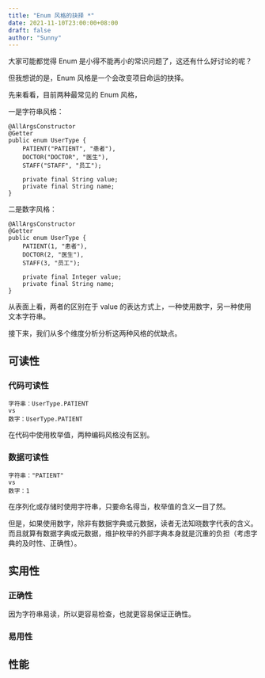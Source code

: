 ```yaml
---
title: "Enum 风格的抉择 *"
date: 2021-11-10T23:00:00+08:00
draft: false
author: "Sunny"
---
```


大家可能都觉得 Enum 是小得不能再小的常识问题了，这还有什么好讨论的呢？

但我想说的是，Enum 风格是一个会改变项目命运的抉择。

先来看看，目前两种最常见的 Enum 风格，

一是字符串风格：

```
@AllArgsConstructor
@Getter
public enum UserType {
    PATIENT("PATIENT", "患者"),
    DOCTOR("DOCTOR", "医生"),
    STAFF("STAFF", "员工");
    
    private final String value;
    private final String name;
}
```

二是数字风格：

```
@AllArgsConstructor
@Getter
public enum UserType {
    PATIENT(1, "患者"),
    DOCTOR(2, "医生"),
    STAFF(3, "员工");
    
    private final Integer value;
    private final String name;
}
```

从表面上看，两者的区别在于 value 的表达方式上，一种使用数字，另一种使用文本字符串。

接下来，我们从多个维度分析分析这两种风格的优缺点。

## 可读性

### 代码可读性

```
字符串：UserType.PATIENT
vs
数字：UserType.PATIENT
```

在代码中使用枚举值，两种编码风格没有区别。

### 数据可读性

```
字符串："PATIENT"
vs
数字：1
```

在序列化或存储时使用字符串，只要命名得当，枚举值的含义一目了然。

但是，如果使用数字，除非有数据字典或元数据，读者无法知晓数字代表的含义。而且就算有数据字典或元数据，维护枚举的外部字典本身就是沉重的负担（考虑字典的及时性、正确性）。

## 实用性

### 正确性

因为字符串易读，所以更容易检查，也就更容易保证正确性。

### 易用性

## 性能

